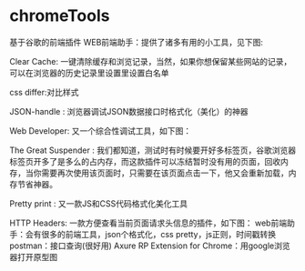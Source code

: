 # chromeTools
基于谷歌的前端插件
WEB前端助手：提供了诸多有用的小工具，见下图:



Clear Cache: 一键清除缓存和浏览记录，当然，如果你想保留某些网站的记录，可以在浏览器的历史记录里设置里设置白名单

css differ:对比样式



JSON-handle : 浏览器调试JSON数据接口时格式化（美化）的神器

Web Developer: 又一个综合性调试工具，如下图：



The Great Suspender : 我们都知道，测试时有时候要开好多标签页，谷歌浏览器标签页开多了是多么的占内存，而这款插件可以冻结暂时没有用的页面，回收内存，当你需要再次使用该页面时，只需要在该页面点击一下，他又会重新加载，内存节省神器。

Pretty print : 又一款JS和CSS代码格式化美化工具

HTTP Headers: 一款方便查看当前页面请求头信息的插件，如下图：
web前端助手：会有很多的前端工具，json个格式化，css pretty，js正则，时间戳转换
postman：接口查询(很好用)
Axure RP Extension for Chrome：用google浏览器打开原型图




